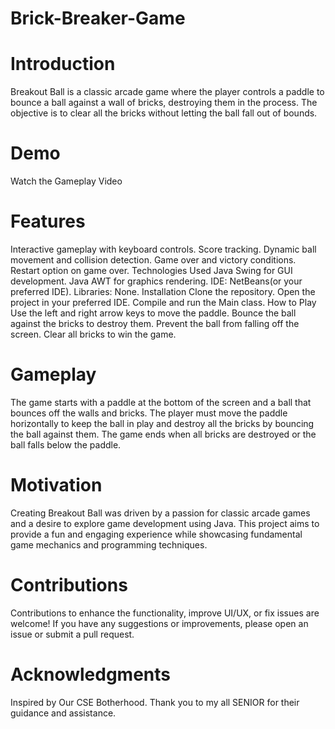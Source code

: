 
# Brick-Breaker-Game 

# Introduction
Breakout Ball is a classic arcade game where the player controls a paddle to bounce a ball against a wall of bricks, destroying them in the process. The objective is to clear all the bricks without letting the ball fall out of bounds.

# Demo
Watch the Gameplay Video

# Features
Interactive gameplay with keyboard controls.
Score tracking.
Dynamic ball movement and collision detection.
Game over and victory conditions.
Restart option on game over.
Technologies Used
Java Swing for GUI development.
Java AWT for graphics rendering.
IDE: NetBeans(or your preferred IDE).
Libraries: None.
Installation
Clone the repository.
Open the project in your preferred IDE.
Compile and run the Main class.
How to Play
Use the left and right arrow keys to move the paddle.
Bounce the ball against the bricks to destroy them.
Prevent the ball from falling off the screen.
Clear all bricks to win the game.
# Gameplay
The game starts with a paddle at the bottom of the screen and a ball that bounces off the walls and bricks. The player must move the paddle horizontally to keep the ball in play and destroy all the bricks by bouncing the ball against them. The game ends when all bricks are destroyed or the ball falls below the paddle.

# Motivation
Creating Breakout Ball was driven by a passion for classic arcade games and a desire to explore game development using Java. This project aims to provide a fun and engaging experience while showcasing fundamental game mechanics and programming techniques.

# Contributions
Contributions to enhance the functionality, improve UI/UX, or fix issues are welcome! If you have any suggestions or improvements, please open an issue or submit a pull request.

# Acknowledgments
Inspired by Our CSE Botherhood.
Thank you to my all SENIOR for their guidance and assistance.
